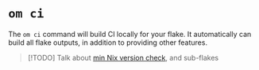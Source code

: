 # `om ci`

The `om ci` command will build CI locally for your flake. It automatically can build all flake outputs, in addition to providing other features.

> [!TODO]
> Talk about [min Nix version check](health.md), and sub-flakes